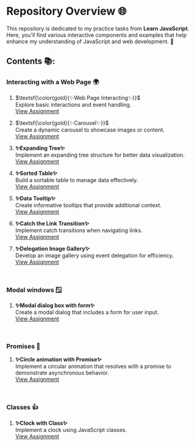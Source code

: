 # Repository Overview 🌐

This repository is dedicated to my practice tasks from **Learn JavaScript**. Here, you'll find various interactive components and examples that help enhance my understanding of JavaScript and web development. 🚀

## Contents 📚:
### Interacting with a Web Page 🌍

1. $\textsf{\color{gold}{✨Web Page Interacting✨}}$ <br/>
   Explore basic interactions and event handling. <br/>
   [View Assignment](https://kaningleb.github.io/Learn-JS/Interacting-with-a-web-page/01-Interacting/)
   
3. $\textsf{\color{gold}{✨Carousel✨}}$ <br/>
   Create a dynamic carousel to showcase images or content. <br/>
   [View Assignment](https://kaningleb.github.io/Learn-JS/Interacting-with-a-web-page/02-Carousel/)

3. **✨Expanding Tree✨** <br/>
   Implement an expanding tree structure for better data visualization. <br/>
   [View Assignment](https://kaningleb.github.io/Learn-JS/Interacting-with-a-web-page/03-Expanding-tree/)

4. **✨Sorted Table✨** <br/>
   Build a sortable table to manage data effectively. <br/>
   [View Assignment](https://kaningleb.github.io/Learn-JS/Interacting-with-a-web-page/04-Sorted-table/)

5. **✨Data Tooltip✨** <br/>
   Create informative tooltips that provide additional context. <br/>
   [View Assignment](https://kaningleb.github.io/Learn-JS/Interacting-with-a-web-page/05-Data-tooltip/)

6. **✨Catch the Link Transition✨** <br/>
   Implement catch transitions when navigating links. <br/>
   [View Assignment](https://kaningleb.github.io/Learn-JS/Interacting-with-a-web-page/06-Catch-the-link-transition/)

7. **✨Delegation Image Gallery✨** <br/>
   Develop an image gallery using event delegation for efficiency. <br/>
   [View Assignment](https://kaningleb.github.io/Learn-JS/Interacting-with-a-web-page/07-Delegation-image-gallery/) 

<br/>

### Modal windows 🪟

1. **✨Modal dialog box with form✨** <br/>
   Create a modal dialog that includes a form for user input. <br/>
   [View Assignment](https://kaningleb.github.io/Learn-JS/Modal-windows/01-Modal-dialog-box-with-form/)

<br/>

### Promises 🤝

1. **✨Circle animation with Promise✨** <br/>
   Implement a circular animation that resolves with a promise to demonstrate asynchronous behavior. <br/>
   [View Assignment](https://kaningleb.github.io/Learn-JS/Promises/01-Circle-Animation-with-Promises/)
  
<br/>

### Classes 👍
1. **✨Clock with Class✨** <br/>
   Implement a clock using JavaScript classes. <br/>
   [View Assignment](https://kaningleb.github.io/Learn-JS/Classes/01-Clock-with-Class/)




